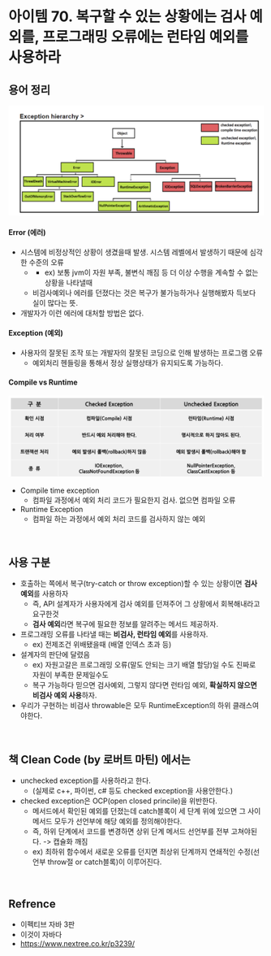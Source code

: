 # 아이템 70. 복구할 수 있는 상황에는 검사 예외를, 프로그래밍 오류에는 런타임 예외를 사용하라

## 용어 정리

<img alt="44444444444›››››› 1" src="../../images/hs/week_15/70_%EA%B2%80%EC%82%AC%EC%98%88%EC%99%B8_%EB%9F%B0%ED%83%80%EC%9E%84%EC%97%90%EB%9F%AC/c5b49055b7b49c085c1b64560a8e6d761694d6f944d2b6cbf05cc6ef1cb31c67.png" />  

#### Error (에러)
- 시스템에 비정상적인 상황이 생겼을때 발생. 시스템 레벨에서 발생하기 때문에 심각한 수준의 오류
  - - ex) 보통 jvm이 자원 부족, 불변식 깨짐 등 더 이상 수행을 계속할 수 없는 상황을 나타낼때
  - 비검사예외나 에러를 던졌다는 것은 복구가 불가능하거나 실행해봤자 득보다 실이 많다는 뜻.
- 개발자가 이런 에러에 대처할 방법은 없다.

#### Exception (예외)
- 사용자의 잘못된 조작 또는 개발자의 잘못된 코딩으로 인해 발생하는 프로그램 오류
  - 예외처리 헨들링을 통해서 정상 실행상태가 유지되도록 가능하다.
#### Compile vs Runtime 
<img alt="picture 2" src="../../images/hs/week_15/70_%EA%B2%80%EC%82%AC%EC%98%88%EC%99%B8_%EB%9F%B0%ED%83%80%EC%9E%84%EC%97%90%EB%9F%AC/fbde9fd7c39d29bef5452602f95d947f5837f35061a9bf11a8efd698366525b2.png" />  

- Compile time exception
  - 컴파일 과정에서 예외 처리 코드가 필요한지 검사. 없으면 컴파일 오류
- Runtime Exception
  - 컴파일 하는 과정에서 예외 처리 코드를 검사하지 않는 예외

<br/>

## 사용 구분
- 호출하는 쪽에서 복구(try-catch or throw exception)할 수 있는 상황이면 **검사 예외**를 사용하자 
  - 즉, API 설계자가 사용자에게 검사 예외를 던져주어 그 상황에서 회복해내라고 요구한것
  - **검사 예외**라면 복구에 필요한 정보를 알려주는 메서드 제공하자.
- 프로그래밍 오류를 나타낼 때는 **비검사, 런타임 예외**를 사용하자.
  - ex) 전제조건 위배됐을때 (배열 인덱스 초과 등)
- 설계자의 판단에 달렸음
    - ex) 자원고갈은 프로그래밍 오류(말도 안되는 크기 배열 할당)일 수도 진짜로 자원이 부족한 문제일수도
    - 복구 가능하다 믿으면 검사예외, 그렇지 않다면 런타임 예외, **확실하지 않으면 비검사 예외 사용**하자.
- 우리가 구현하는 비검사 throwable은 모두 RuntimeException의 하위 클래스여야한다.

<br/>

## 책 Clean Code (by 로버트 마틴) 에서는 
- unchecked exception를 사용하라고 한다.
  - (실제로 c++, 파이썬, c# 등도 checked exception을 사용안한다.)
- checked exception은 OCP(open closed princile)을 위반한다.
  - 메서드에서 확인된 예외를 던졌는데 catch블록이 세 단계 위에 있으면 그 사이 메서드 모두가 선언부에 해당 예외를 정의해야한다.
  - 즉, 하위 단계에서 코드를 변경하면 상위 단계 메서드 선언부를 전부 고쳐야된다. -> 캡슐화 깨짐
  - ex) 최하위 함수에서 새로운 오류를 던지면 최상위 단계까지 연쇄적인 수정(선언부 throw절 or catch블록)이 이루어진다.

<br/>

## Refrence
- 이펙티브 자바 3판
- 이것이 자바다
- https://www.nextree.co.kr/p3239/  